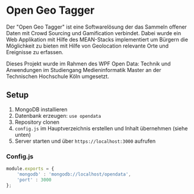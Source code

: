# Open Geo Tagger

Der "Open Geo Tagger" ist eine Softwarelösung der das Sammeln offener Daten mit Crowd Sourcing und Gamification verbindet. Dabei wurde ein Web Applikation mit Hilfe des MEAN-Stacks implementiert um Bürgern die Möglichkeit zu bieten mit Hilfe von Geolocation relevante Orte und Ereignisse zu erfassen.

Dieses Projekt wurde im Rahmen des WPF Open Data: Technik und Anwendungen im Studiengang Medieninformatik Master an der Technischen Hochschule Köln umgesetzt.

## Setup
1. MongoDB installieren
2. Datenbank erzeugen: `use opendata`
3. Repository clonen
4. `config.js` im Hauptverzeichnis erstellen und Inhalt übernehmen (siehe unten)
5. Server starten und über `https://localhost:3000` aufrufen

### Config.js
```javascript
module.exports = {
    'mongodb' : 'mongodb://localhost/opendata',
    'port' : 3000
};
```
